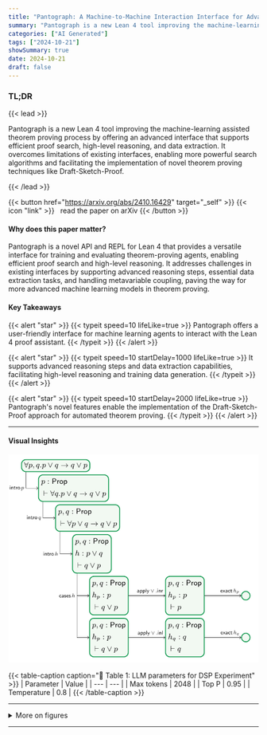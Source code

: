 ```yaml
---
title: "Pantograph: A Machine-to-Machine Interaction Interface for Advanced Theorem Proving, High Level Reasoning, and Data Extraction in Lean 4"
summary: "Pantograph is a new Lean 4 tool improving the machine-learning assisted theorem proving process by offering an advanced interface that supports efficient proof search, high-level reasoning, and data e....."
categories: ["AI Generated"]
tags: ["2024-10-21"]
showSummary: true
date: 2024-10-21
draft: false
---
```


### TL;DR


{{< lead >}}

Pantograph is a new Lean 4 tool improving the machine-learning assisted theorem proving process by offering an advanced interface that supports efficient proof search, high-level reasoning, and data extraction.  It overcomes limitations of existing interfaces, enabling more powerful search algorithms and facilitating the implementation of novel theorem proving techniques like Draft-Sketch-Proof.

{{< /lead >}}


{{< button href="https://arxiv.org/abs/2410.16429" target="_self" >}}
{{< icon "link" >}} &nbsp; read the paper on arXiv
{{< /button >}}

#### Why does this paper matter?
Pantograph is a novel API and REPL for Lean 4 that provides a versatile interface for training and evaluating theorem-proving agents, enabling efficient proof search and high-level reasoning. It addresses challenges in existing interfaces by supporting advanced reasoning steps, essential data extraction tasks, and handling metavariable coupling, paving the way for more advanced machine learning models in theorem proving.
#### Key Takeaways

{{< alert "star" >}}
{{< typeit speed=10 lifeLike=true >}} Pantograph offers a user-friendly interface for machine learning agents to interact with the Lean 4 proof assistant. {{< /typeit >}}
{{< /alert >}}

{{< alert "star" >}}
{{< typeit speed=10 startDelay=1000 lifeLike=true >}} It supports advanced reasoning steps and data extraction capabilities, facilitating high-level reasoning and training data generation. {{< /typeit >}}
{{< /alert >}}

{{< alert "star" >}}
{{< typeit speed=10 startDelay=2000 lifeLike=true >}} Pantograph's novel features enable the implementation of the Draft-Sketch-Proof approach for automated theorem proving. {{< /typeit >}}
{{< /alert >}}

------
#### Visual Insights

![](figures/figures_5_0.png "🔼 Fig. 1: A proof tree for Expression (1)")

{{< table-caption caption="🔽 Table 1: LLM parameters for DSP Experiment" >}}
| Parameter | Value |
| --- | --- |
| Max tokens | 2048 |
| Top P | 0.95 |
| Temperature | 0.8 |
{{< /table-caption >}}

------



<details>
<summary>More on figures
</summary>


![](figures/figures_7_0.png "🔼 Fig. 2: System architecture of Pantograph. A solid arrow indicates that the component at the arrow source calls functions in the component that is the arrow's target. A human operator interacts with Lean 4's kernel via the IDE, but a machine learning agent can interact via one of Pantograph's interfaces.")

![](figures/figures_7_1.png "🔼 Fig. 3: Call hierarchy in Pantograph during the execution of a normal tactic. The text on the right indicates the Lean 4 monad each function runs in.")

![](figures/figures_10_0.png "🔼 Fig. 4: 2 becomes dormant after a tactic is applied to 1. It must be brought back into scope with goal.continue before the proof can finish. The ellipses (...) are plalceholders for some combination of tactics which eventually solves the descendant of (1")

![](figures/figures_11_0.png "🔼 Fig. 5: In this diagram, rectangular boxes are proof states, and circles are goals. Each proof state has 0 or more goals. A state with no goals is considered solved. If all descendant goals of a state become solved, the state itself becomes solved.")


</details>

------






